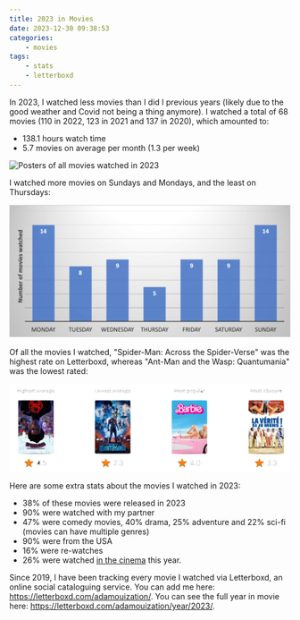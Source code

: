 ```yaml
---
title: 2023 in Movies
date: 2023-12-30 09:38:53
categories: 
    - movies
tags: 
    - stats
    - letterboxd
---
```


In 2023, I watched less movies than I did I previous years (likely due to the good weather and Covid not being a thing anymore). I watched a total of 68 movies (110 in 2022, 123 in 2021 and 137 in 2020), which amounted to:
* 138.1 hours watch time
* 5.7 movies on average per month (1.3 per week)

![Posters of all movies watched in 2023](./Year-2023-In-Movies/all_movie_posters.png)

<!--more-->

I watched more movies on Sundays and Mondays, and the least on Thursdays:

![Histogram showing numbers of movies watched on different weekdays.](./Year-2023-In-Movies/histogram_weekdays.png)

Of all the movies I watched, "Spider-Man: Across the Spider-Verse" was the highest rate on Letterboxd, whereas "Ant-Man and the Wasp: Quantumania" was the lowest rated:

![Posters of all movies watched in 2023](./Year-2023-In-Movies/high_and_lows.png)

Here are some extra stats about the movies I watched in 2023:
* 38% of these movies were released in 2023
* 90% were watched with my partner
* 47% were comedy movies, 40% drama, 25% adventure and 22% sci-fi (movies can have multiple genres)
* 90% were from the USA
* 16% were re-watches
* 26% were watched [in the cinema](https://letterboxd.com/adamouization/list/my-2023-cinema-viewings/) this year.

Since 2019, I have been tracking every movie I watched via Letterboxd, an online social cataloguing service. You can add me here: https://letterboxd.com/adamouization/. You can see the full year in movie here: https://letterboxd.com/adamouization/year/2023/. 